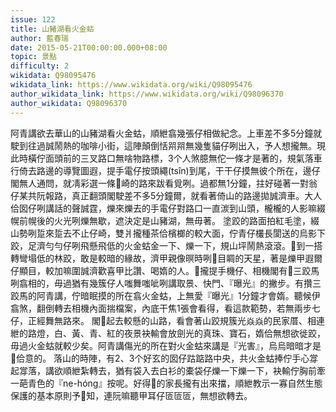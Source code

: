 ```yaml
---
issue: 122
title: 山豬湖看火金蛄
author: 藍春瑞
date: 2015-05-21T00:00:00.000+08:00
topic: 景點
difficulty: 2
wikidata: Q98095476
wikidata_link: https://www.wikidata.org/wiki/Q98095476
author_wikidata_link: https://www.wikidata.org/wiki/Q98096370
author_wikidata: Q98096370
---
```

阿青講欲去華山的山豬湖看火金蛄，順紲翕幾張仔相做紀念。上車差不多5分鐘就駛到往過誠鬧熱的咖啡小街，這陣顛倒恬喌喌無幾隻貓仔咧出入，予人想攏無。現此時橫佇面頭前的三叉路口無啥物路標，3个人煞臆無佗一條才是著的，規氣落車行倚去路邊的導覽圖遐，提手電仔按頭繩(tsîn)到尾，干干仔摸無彼个所在，邊仔閣無人通問，就凊彩選一條𬦰崎的路來跋看覓咧。過都無1分鐘，拄好碰著一對翁仔某共阮報路，真正翻頭閣駛差不多5分鐘爾，就看著倚山的路邊拋誠濟車。大人佮囡仔咧講話的聲誠霆，爍來爍去的手電仔對路口一直湠到山頭，櫳櫳的人影嘛綴幌前幌後的火光咧爍無歇，遮決定是山豬湖，無毋著。
塗跤的路面拍紅毛塗，綴山勢咧踅來踅去不止仔崎，雙爿攏種茶佮檳榔的較大面，佇青仔欉長閬送的烏影下跤，足濟勻勻仔咧飛懸飛低的火金蛄金一下、爍一下，規山坪鬧熱滾滾。𬦰到一搭轉彎塌低的林跤，敢是較暗的緣故，濟甲親像暝時咧𥍉目睭的天星，著是爍甲遐爾仔顯目，較加嘛圍誠濟歡喜甲比讚、喝媠的人。𪜶攏提手機仔、相機閣有𫞼三跤馬咧翕相的，毋過猶有幾簇仔人嗤舞嗤呲咧講取景、快門、『曝光』的撇步。有攢三跤馬的阿青講，佇暗眠摸的所在翕火金蛄，上無愛『曝光』1分鐘才會媠。聽候伊翕煞，翻倒轉去相機內面揣檔案，內底干焦1張會看得，看這款範勢，若無兩步七仔，正經舞無路來。
閣𬦰起去較懸的山路，看會著山跤規簇光焱焱的民家厝、相連紲的路燈，白、黃、青、紅的夜景袂輸會放劍光的真珠、寶石，媠佮無想欲徙跤，毋過火金蛄就較少矣。阿青講傷光的所在對火金蛄來講是『光害』，烏烏暗暗才是𪜶佮意的。
落山的時陣，有2、3个好玄的囡仔跍踮路中央，共火金蛄捧佇手心牚起牚落，講欲順紲紮轉去，猶有袋入去白衫的橐袋仔爍一下爍一下，袂輸佇胸前牽一葩青色的『ne-hóng』按呢。好得𪜶的家長攏有出來擋，順紲教示一寡自然生態保護的基本原則予𪜶知，連阮嘛聽甲耳仔匼匼匼，無想欲轉去。